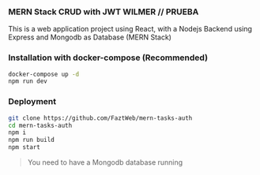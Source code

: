 ### MERN Stack CRUD with JWT WILMER // PRUEBA

This is a web application project using React, with a Nodejs Backend using Express and Mongodb as Database (MERN Stack)

### Installation with docker-compose (Recommended)

```sh
docker-compose up -d
npm run dev
```

### Deployment

```sh
git clone https://github.com/FaztWeb/mern-tasks-auth
cd mern-tasks-auth
npm i
npm run build
npm start
```

> You need to have a Mongodb database running